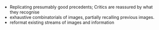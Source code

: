 - Replicating presumably good precedents; Critics are reassured by what they recognise
- exhaustive combinatorials of images, partially recalling previous images. 
- reformat existing streams of images and information